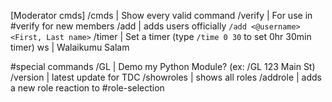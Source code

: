 [Moderator cmds]
/cmds          | Show every valid command
/verify        | For use in #verify for new members
/add           | adds users officially `/add <@username> <First, Last name>`
/timer         | Set a timer (type `/time 0 30` to set 0hr 30min timer)
ws	           | Walaikumu Salam

#special commands
/GL            | Demo my Python Module? (ex: /GL 123 Main St)
/version 	   | latest update for TDC
/showroles	   | shows all roles
/addrole	   | adds a new role reaction to #role-selection 